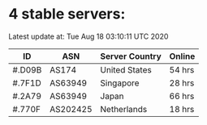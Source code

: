 # 4 stable servers:

Latest update at: Tue Aug 18 03:10:11 UTC 2020

| ID | ASN | Server Country | Online |
| -- | --- | -------------- | ------ |
| #.D09B | AS174 | United States | 54 hrs |
| #.7F1D | AS63949 | Singapore | 28 hrs |
| #.2A79 | AS63949 | Japan | 66 hrs |
| #.770F | AS202425 | Netherlands | 18 hrs |

